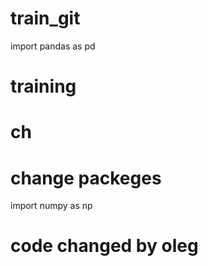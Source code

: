 # train_git
import pandas as pd
# training
# ch

# change packeges
import numpy as np

# code changed by oleg
